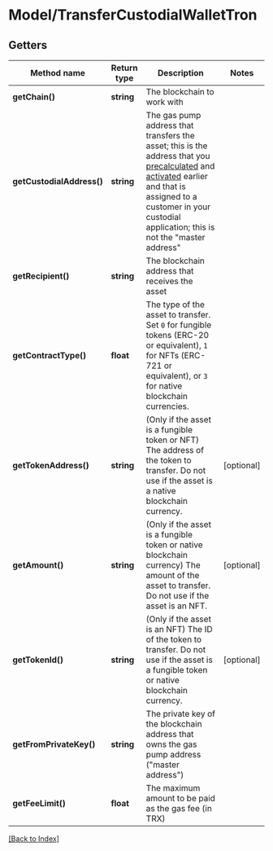 # Model/TransferCustodialWalletTron

## Getters

Method name | Return type | Description | Notes
------------ | ------------- | ------------- | -------------
**getChain()** | **string** | The blockchain to work with |
**getCustodialAddress()** | **string** | The gas pump address that transfers the asset; this is the address that you <a href="#operation/PrecalculateGasPumpAddresses">precalculated</a> and <a href="#operation/ActivateGasPumpAddresses">activated</a> earlier and that is assigned to a customer in your custodial application; this is not the "master address" |
**getRecipient()** | **string** | The blockchain address that receives the asset |
**getContractType()** | **float** | The type of the asset to transfer. Set <code>0</code> for fungible tokens (ERC-20 or equivalent), <code>1</code> for NFTs (ERC-721 or equivalent), or <code>3</code> for native blockchain currencies. |
**getTokenAddress()** | **string** | (Only if the asset is a fungible token or NFT) The address of the token to transfer. Do not use if the asset is a native blockchain currency. | [optional]
**getAmount()** | **string** | (Only if the asset is a fungible token or native blockchain currency) The amount of the asset to transfer. Do not use if the asset is an NFT. | [optional]
**getTokenId()** | **string** | (Only if the asset is an NFT) The ID of the token to transfer. Do not use if the asset is a fungible token or native blockchain currency. | [optional]
**getFromPrivateKey()** | **string** | The private key of the blockchain address that owns the gas pump address ("master address") |
**getFeeLimit()** | **float** | The maximum amount to be paid as the gas fee (in TRX) |

[[Back to Index]](../index.md)
